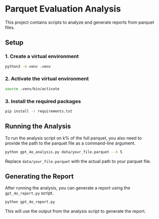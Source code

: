 # Parquet Evaluation Analysis

This project contains scripts to analyze and generate reports from parquet files.

## Setup

### 1. Create a virtual environment

```bash
python3 -m venv .venv
```

### 2. Activate the virtual environment

```bash
source .venv/bin/activate
```

### 3. Install the required packages

```bash
pip install -r requirements.txt
```

## Running the Analysis

To run the analysis script on k% of the full parquet, you also need to provide the path to the parquet file as a command-line argument.

```bash
python gpt_4o_analysis.py data/your_file.parquet --k 5
```

Replace `data/your_file.parquet` with the actual path to your parquet file.

## Generating the Report

After running the analysis, you can generate a report using the `gpt_4o_report.py` script.

```bash
python gpt_4o_report.py
```

This will use the output from the analysis script to generate the report.
